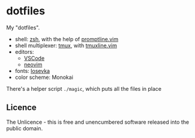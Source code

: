 dotfiles
========

My "dotfiles".

- shell: [zsh](http://en.wikipedia.org/wiki/Z_shell), with the help of [promptline.vim](https://github.com/edkolev/promptline.vim)
- shell multiplexer: [tmux](http://tmux.sourceforge.net/), with [tmuxline.vim](https://github.com/edkolev/tmuxline.vim)
- editors:
  - [VSCode](https://code.visualstudio.com/)
  - [neovim](https://neovim.io/)
- fonts: [Iosevka](https://typeof.net/Iosevka/)
- color scheme: Monokai

There's a helper script `./magic`, which puts all the files in place

## Licence
The Unlicence - this is free and unencumbered software released into the public domain.

